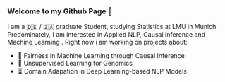 ### Welcome to my Github Page 👋

I am a :de: / :south_africa: graduate Student, studying Statistics at LMU in Munich. 
Predominately, I am interested in Applied NLP, Causal Inference and Machine Learning .
Right now i am working on projects about: 

* :roller_coaster: Fairness in Machine Learning through Causal Inference 
* :mouse2: Unsupervised Learning for Genomics 
* :hourglass_flowing_sand: Domain Adapation in Deep Learning-based NLP Models

<!--
**danielsaggau/danielsaggau** is a ✨ _special_ ✨ repository because its `README.md` (this file) appears on your GitHub profile.

